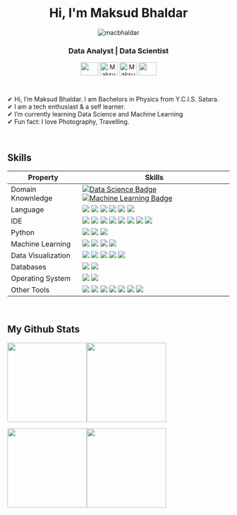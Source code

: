 <h1 align="center">Hi, I'm Maksud Bhaldar</h1>
<p align="center"> <img src="https://komarev.com/ghpvc/?username=macbhaldar" alt="macbhaldar" /> </p>
<h3 align="center">Data Analyst  |  Data Scientist </h3>

<p align="center">
 <a href = "mailto: macbhaldar@gmail.com"><img align="center" src="https://simpleicons.org/icons/gmail.svg" height="30" width="40" /></a>
<a href="https://www.linkedin.com/in/macbhaldar/" target="blank"><img align="center" src="https://cdn.jsdelivr.net/npm/simple-icons@3.0.1/icons/linkedin.svg" alt="Maksud" height="30" width="40" /></a>
<a href="https://www.twitter.com/macbhaldar/" target="blank"><img align="center" src="https://cdn.jsdelivr.net/npm/simple-icons@3.0.1/icons/twitter.svg" alt="Maksud" height="30" width="40" /></a>
 <a href = "https://macbhaldar.github.io"><img align="center" src="https://simpleicons.org/icons/github.svg" height="30" width="40" /></a>
</p>
</p>
<br>

✔ Hi, I’m Maksud Bhaldar. I am Bachelors in Physics from Y.C.I.S. Satara. <br> 
✔ I am a tech enthusiast & a self learner. <br>
✔ I’m currently learning Data Science and Machine Learning <br>
✔ Fun fact: I love Photography, Travelling.

<br/>

## Skills 
Property                 | Skills  
-------------------------|------
Domain Knownledge        | [![Data Science Badge](https://img.shields.io/badge/-Data%20Science-71A3D4?style=flat&logoColor=white)](https://github.com/search?q=user%3Azmcx16&type=Repositories) [![Machine Learning Badge](https://img.shields.io/badge/-Machine%20Learning-FF6F00?style=flat&logoColor=white)](https://github.com/zmcx16/AxisTradeCult)
Language                 | <img src="https://img.shields.io/badge/Python-356A97?style=flate&logo=python&logoColor=F6D54A"> <img src="https://img.shields.io/badge/R-2165B6?style=flate&logo=R&logoColor=white"> <img src="https://img.shields.io/badge/MATLAB-B9490E?style=flate&logo=MATLAB&logoColor=black"> <img src="https://img.shields.io/badge/-SQL-005C85?style=flat&logo=MySQL&logoColor=white&color=005C85"> <img src="https://img.shields.io/badge/Java-%233F4F75.svg?style=flat&logo=Java&logoColor=white"> <img src="https://img.shields.io/badge/Scala-%23DC322F.svg?style=flat&logo=scala&logoColor=white">
IDE                      | <img src="https://img.shields.io/badge/RStudio-71A3D4?style=flate&logo=rstudio&logoColor=white"> <img src="https://img.shields.io/badge/Jupyter-575757.svg?&style=flate&logo=Jupyter&logoColor=EB7325"> <img src="https://img.shields.io/badge/Spyder-F7F7F7?style=flate&logo=spyder%20ide&logoColor=880606"> <img src="https://img.shields.io/badge/PyCharm-1FD087?style=flate&logo=pycharm&logoColor=black"> <img src="https://img.shields.io/badge/Colab-F7931E?style=flate&logo=Google-Colab&logoColor=white"> <img src="https://img.shields.io/badge/Octave-1F9AC2?style=flate&logo=Octave&logoColor=F87B2B"> <img src="https://img.shields.io/badge/Visual_Studio_Code-0078D4?style=flat&logo=visual%20studio%20code&logoColor=white"> <img src="https://img.shields.io/badge/Eclipse-47359A.svg?style=flat&logo=Eclipse&logoColor=white">
Python                   | <img src="https://img.shields.io/badge/Numpy-727BB4?style=flat&logo=numpy&logoColor=white"> <img src="https://img.shields.io/badge/Pandas-F2F2F2?style=flat&logo=pandas&logoColor=black"> <img src="https://img.shields.io/badge/Matplotlib-FF6F00?style=flat&logo=Matplotlib&logoColor=white">
Machine Learning         | <img src="https://img.shields.io/badge/Scikit--learn-%23F7931E.svg?style=flat&logo=scikit-learn&logoColor=white"> <img src="https://img.shields.io/badge/TensorFlow-%23FF6F00.svg?style=flat&logo=TensorFlow&logoColor=white"> <img src="https://img.shields.io/badge/Keras-%23D00000.svg?style=flat&logo=Keras&logoColor=white"> <img src="https://img.shields.io/badge/PyTorch-%23EE4C2C.svg?style=flat&logo=PyTorch&logoColor=white">
Data Visualization       | <img src="https://img.shields.io/badge/Tableau-F9F9F9?style=flat&logo=Tableau&logoColor=E1752F"> <img src="https://img.shields.io/badge/PowerBI-E6B711?style=flat&logo=PowerBI&logoColor=white"> <img src="https://img.shields.io/badge/Plotly-%233F4F75.svg?style=flat&logo=plotly&logoColor=white"> <img src="https://img.shields.io/badge/Seaborn-585F89?style=flat&logo=seaborn&logoColor=black"> <img src="https://img.shields.io/badge/GGplot-F2F2F2.svg?style=flat&logo=gg-plot&logoColor=black">
Databases                | <img src="https://img.shields.io/badge/MySQL-005C85?style=flat&logo=mysql&logoColor=white"> <img src="https://img.shields.io/badge/SQLite-07405E?style=flat&logo=sqlite&logoColor=white">
Operating System         | <img src="https://img.shields.io/badge/Windows-0078D6?style=flat&logo=windows&logoColor=white"> <img src="https://img.shields.io/badge/Android-3DDC84?style=flat&logo=android&logoColor=white">
Other Tools              | <img src="https://img.shields.io/badge/Microsoft_Excel-217346?style=flat&logo=microsoft-excel&logoColor=white"> <img src="https://img.shields.io/badge/Microsoft_Word-2B579A?style=flat&logo=microsoft-word&logoColor=white"> <img src="https://img.shields.io/badge/PowerPoint-B7472A?style=flat&logo=microsoft-powerpoint&logoColor=white"> <img src="https://img.shields.io/badge/Markdown-000000?style=flat&logo=markdown&logoColor=white"> <img src="https://img.shields.io/badge/Github-000000?style=flat&logo=Github&logoColor=white"> <img src="https://img.shields.io/badge/Git-F05032?style=flat&logo=git&logoColor=white"> <img src="https://img.shields.io/badge/Obsidian-47359A?style=flat&logo=obsidian&logoColor=white">
<br/>

## My Github Stats

<img align="" height='180px' src="https://github-readme-stats.vercel.app/api?username=macbhaldar&hide_title=false&show_icons=true&include_all_commits=true&line_height=21&bg_color=0,EC6C6C,FFD479,FFFC79,73FA79&theme=graywhite" /><img align="" height='180px' src="https://github-readme-stats.vercel.app/api/top-langs/?username=macbhaldar&hide_title=false&hide=jupyter%20notebook&langs_count=3&bg_color=0,73FA79,73FDFF,D783FF&theme=graywhite" />

<img align="" height='180px' src="https://github-readme-streak-stats.herokuapp.com/?user=macbhaldar"/><img align="" height='180px' src="https://github-profile-summary-cards.vercel.app/api/cards/profile-details?username=macbhaldar&theme=vue"/>
